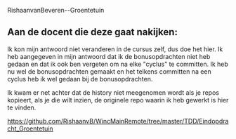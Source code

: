  RishaanvanBeveren--Groentetuin

## Aan de docent die deze gaat nakijken: 

Ik kon mijn antwoord niet veranderen in de cursus zelf, dus doe het hier.
Ik heb aangegeven in mijn antwoord dat ik de bonusopdrachten niet heb gedaan en dat ik ook ben vergeten om na elke "cyclus" te committen. 
Ik heb nu wel de bonusopdrachten gemaakt en het telkens committen na een cyclus heb ik wel gedaan bij de bonusopdrachten.

Ik kwam er net achter dat de history niet meegenomen wordt als je repos kopieert, als je die wilt inzien, de originele repo waarin ik heb gewerkt is hier te vinden.

https://github.com/RishaanvB/WincMainRemote/tree/master/TDD/Eindopdracht_Groentetuin 
